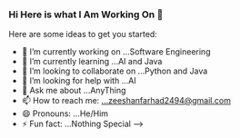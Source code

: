 ### Hi Here is what I Am Working On 👋

Here are some ideas to get you started:

- 🔭 I’m currently working on ...Software Engineering
- 🌱 I’m currently learning ...AI and Java
- 👯 I’m looking to collaborate on ...Python and Java
- 🤔 I’m looking for help with ...AI
- 💬 Ask me about ...AnyThing
- 📫 How to reach me: ...zeeshanfarhad2494@gmail.com 
- 😄 Pronouns: ...He/Him
- ⚡ Fun fact: ...Nothing Special
-->
